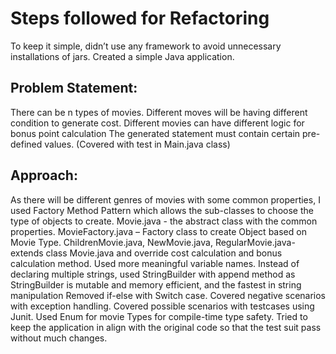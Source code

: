 # Steps followed for Refactoring

To keep it simple, didn’t use any framework to avoid unnecessary installations of jars. Created a simple Java application.

## Problem Statement:

There can be n types of movies.
Different moves will be having different condition to generate cost.
Different movies can have different logic for bonus point calculation
The generated statement must contain certain pre-defined values. (Covered with test in Main.java class)



## Approach:

As there will be different genres of movies with some common properties, I used Factory Method Pattern which allows the sub-classes to choose the type of objects to create.
Movie.java - the abstract class with the common properties.
MovieFactory.java – Factory class to create Object based on Movie Type.
ChildrenMovie.java, NewMovie.java, RegularMovie.java- extends class Movie.java and override cost calculation and bonus calculation method.
Used more meaningful variable names. 
Instead of declaring multiple strings, used StringBuilder with append method as StringBuilder is mutable and memory efficient, and the fastest in string manipulation
Removed if-else with Switch case.
Covered negative scenarios with exception handling.
Covered possible scenarios with testcases using Junit.
Used Enum for movie Types for compile-time type safety.
Tried to keep the application in align with the original code so that the test suit pass without much changes.

